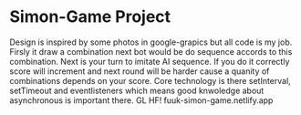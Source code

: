 # Simon-Game Project
Design is inspired by some photos in google-grapics but all code is my job. Firsly it draw a combination next bot would be do sequence accords to this combination.
Next is your turn to imitate AI sequence. If you do it correctly score will increment and next round will be harder cause a quanity of combinations depends on
your score. Core technology is there setInterval, setTimeout and eventlisteners which means good knwoledge about asynchronous is important there.
GL HF!
fuuk-simon-game.netlify.app
